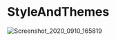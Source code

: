 # StyleAndThemes
![Screenshot_2020_0910_165819](https://user-images.githubusercontent.com/60589488/92718669-4f528300-f38c-11ea-829f-58c81ac95ad5.jpg)
